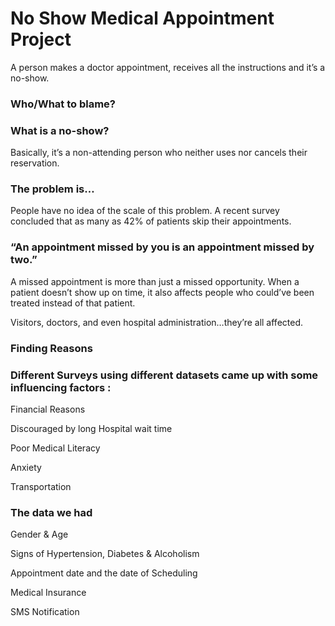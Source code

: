 # No Show Medical Appointment Project
A person makes a doctor appointment, receives all the instructions and it’s a no-show.

### Who/What to blame?

### What is a no-show?
Basically, it’s a non-attending person who neither uses nor cancels their reservation.

### The problem is…
People have no idea of the scale of this problem.
A recent survey concluded that as many as 42% of patients skip their appointments.
            
### “An appointment missed by you is an appointment missed by two.”

A missed appointment is more than just a missed opportunity. When a patient doesn’t show up on time, it also affects people who could’ve been treated instead of that patient.

Visitors, doctors, and even hospital administration…they’re all affected.

### Finding Reasons
### Different Surveys using different datasets came up with some influencing factors :
Financial Reasons

Discouraged by long Hospital wait time 

Poor Medical Literacy

Anxiety

Transportation

### The data we had
Gender & Age

Signs of Hypertension, Diabetes & Alcoholism

Appointment date and the date of Scheduling

Medical Insurance 

SMS Notification



            
